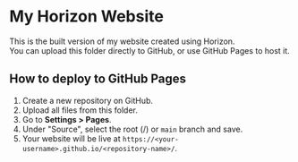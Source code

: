# My Horizon Website

This is the built version of my website created using Horizon.  
You can upload this folder directly to GitHub, or use GitHub Pages to host it.

## How to deploy to GitHub Pages

1. Create a new repository on GitHub.
2. Upload all files from this folder.
3. Go to **Settings > Pages**.
4. Under "Source", select the root (/) or `main` branch and save.
5. Your website will be live at `https://<your-username>.github.io/<repository-name>/`.

